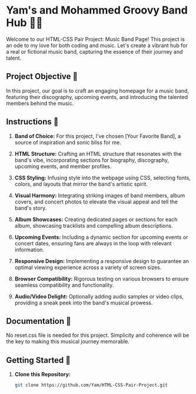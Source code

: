 # Yam's and Mohammed Groovy Band Hub 🎸🎤

Welcome to our HTML-CSS Pair Project: Music Band Page! This project is an ode to my love for both coding and music. Let's create a vibrant hub for a real or fictional music band, capturing the essence of their journey and talent.

## Project Objective 🎯

In this project, our goal is to craft an engaging homepage for a music band, featuring their discography, upcoming events, and introducing the talented members behind the music.

## Instructions 📝

1. **Band of Choice:** For this project, I've chosen [Your Favorite Band], a source of inspiration and sonic bliss for me.

2. **HTML Structure:** Crafting an HTML structure that resonates with the band's vibe, incorporating sections for biography, discography, upcoming events, and member profiles.

3. **CSS Styling:** Infusing style into the webpage using CSS, selecting fonts, colors, and layouts that mirror the band's artistic spirit.

4. **Visual Harmony:** Integrating striking images of band members, album covers, and concert photos to elevate the visual appeal and tell the band's story.

5. **Album Showcases:** Creating dedicated pages or sections for each album, showcasing tracklists and compelling album descriptions.

6. **Upcoming Events:** Including a dynamic section for upcoming events or concert dates, ensuring fans are always in the loop with relevant information.

7. **Responsive Design:** Implementing a responsive design to guarantee an optimal viewing experience across a variety of screen sizes.

8. **Browser Compatibility:** Rigorous testing on various browsers to ensure seamless compatibility and functionality.

9. **Audio/Video Delight:** Optionally adding audio samples or video clips, providing a sneak peek into the band's musical prowess.

## Documentation 📖

No reset.css file is needed for this project. Simplicity and coherence will be the key to making this musical journey memorable.

## Getting Started 🚀

1. **Clone this Repository:**
   ```bash
   git clone https://github.com/Yam/HTML-CSS-Pair-Project.git
